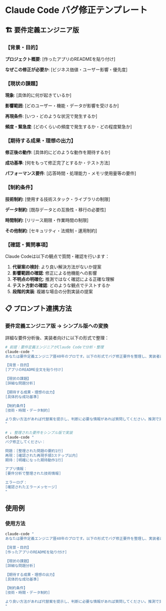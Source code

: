 # Claude Code バグ修正テンプレート

## 🏗️ 要件定義エンジニア版

### 【背景・目的】
**プロジェクト概要**:
[作ったアプリのREADMEを貼り付け]

**なぜこの修正が必要か**:
[ビジネス価値・ユーザー影響・優先度]

### 【現状の課題】
**現象**:
[具体的に何が起きているか]

**影響範囲**:
[どのユーザー・機能・データが影響を受けるか]

**再現条件**:
[いつ・どのような状況で発生するか]

**頻度・緊急度**:
[どのくらいの頻度で発生するか・どの程度緊急か]

### 【期待する成果・理想の出力】
**修正後の動作**:
[具体的にどのような動作を期待するか]

**成功基準**:
[何をもって修正完了とするか・テスト方法]

**パフォーマンス要件**:
[応答時間・処理能力・メモリ使用量等の要件]

### 【制約条件】
**技術制約**:
[使用する技術スタック・ライブラリの制限]

**データ制約**:
[既存データとの互換性・移行の必要性]

**時間制約**:
[リリース期限・作業時間の制限]

**その他制約**:
[セキュリティ・法規制・運用制約]

### 【確認・質問事項】
Claude Codeは以下の観点で質問・確認を行います：

1. **代替案の検討**: より良い解決方法がないか提案
2. **影響範囲の確認**: 修正による他機能への影響
3. **不明点の明確化**: 推測ではなく確認による正確な理解
4. **テスト方針の確認**: どのような観点でテストするか
5. **段階的実装**: 複雑な場合の分割実装の提案

## 📋 プロンプト連携方法

### 要件定義エンジニア版 → シンプル版への変換
詳細な要件分析後、実装者向けに以下の形式で整理：

```bash
# 前提：要件定義エンジニアがClaude Codeで分析・整理
claude-code "
あなたは要件定義エンジニア歴40年のプロです。以下の形式でバグ修正要件を整理し、実装者に伝わりやすい形にしてください：

【背景・目的】
[アプリのREADME全文を貼り付け]

【現状の課題】
[詳細な問題分析]

【期待する成果・理想の出力】
[具体的な成功基準]

【制約条件】
[技術・時間・データ制約]

より良い方法があれば代替案を提示し、判断に必要な情報があれば質問してください。推測で実行せず、ユーザーに質問してから整理してください。
"

# ↓ 整理された要件をシンプル版で実装
claude-code "
バグ修正してください：

問題：[整理された問題の要約1行]
再現：[確認された再現手順3ステップ以内]
期待：[明確になった期待動作1行]

アプリ情報：
[要件分析で整理された技術情報]

エラーログ：
[確認されたエラーメッセージ]
"
```


## 使用例

### 使用方法
```bash
claude-code "
あなたは要件定義エンジニア歴40年のプロです。以下の形式でバグ修正要件を整理し、実装者に伝わりやすい形にしてください：

【背景・目的】
[作ったアプリのREADMEを貼り付け]

【現状の課題】
[詳細な問題分析]

【期待する成果・理想の出力】
[具体的な成功基準]

【制約条件】
[技術・時間・データ制約]

より良い方法があれば代替案を提示し、判断に必要な情報があれば質問してください。推測で実行せず、ユーザーに質問してから整理してください。
"
```